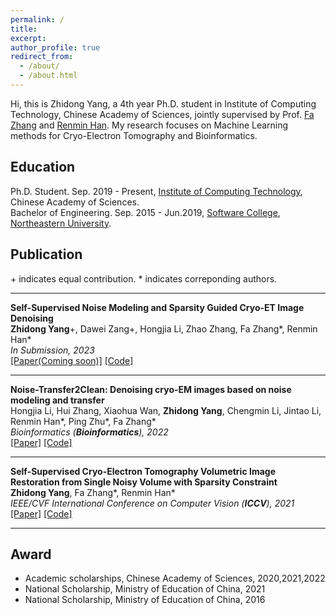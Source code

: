```yaml
---
permalink: /
title: 
excerpt: 
author_profile: true
redirect_from: 
  - /about/
  - /about.html
---
```


Hi, this is Zhidong Yang, a 4th year Ph.D. student in Institute of Computing Technology, Chinese Academy of Sciences, jointly supervised by Prof. [Fa Zhang](http://www.ict.ac.cn/sourcedb_2018_ict_cas/cn/jssrck/200909/t20090917_2496774.html) and [Renmin Han](https://faculty.sdu.edu.cn/hanrenmin/en/zhym/990737/list/index.htm). My research focuses on Machine Learning methods for Cryo-Electron Tomography and Bioinformatics.

## Education

Ph.D. Student. Sep. 2019 - Present, [Institute of Computing Technology](http://english.ict.cas.cn/), Chinese Academy of Sciences.<br>
Bachelor of Engineering. Sep. 2015 - Jun.2019, [Software College](http://sc.neu.edu.cn/english/main.htm), [Northeastern University](http://english.neu.edu.cn/).

## Publication

\+ indicates equal contribution. \* indicates correponding authors.

---

<b>Self-Supervised Noise Modeling and Sparsity Guided Cryo-ET Image Denoising</b><br>
<b>Zhidong Yang</b>\+, Dawei Zang\+, Hongjia Li, Zhao Zhang, Fa Zhang\*, Renmin Han\*<br>
<i>In Submission, 2023</i><br>
[[Paper(Coming soon)]](https://arxiv.org) [[Code]](https://github.com)<br>

---

<b>Noise-Transfer2Clean: Denoising cryo-EM images based on noise modeling and transfer</b><br>
Hongjia Li, Hui Zhang, Xiaohua Wan, <b>Zhidong Yang</b>, Chengmin Li, Jintao Li, Renmin Han\*, Ping Zhu\*, Fa Zhang\*<br>
<i>Bioinformatics (<b>Bioinformatics</b>), 2022</i><br>
[[Paper]](https://academic.oup.com/bioinformatics/article/38/7/2022/6522116) [[Code]](https://github.com/Lihongjia-ict/NoiseTransfer2Clean)<br>

---

<b>Self-Supervised Cryo-Electron Tomography Volumetric Image Restoration from Single Noisy Volume with Sparsity Constraint</b><br>
<b>Zhidong Yang</b>, Fa Zhang\*, Renmin Han\*<br>
<i>IEEE/CVF International Conference on Computer Vision (<b>ICCV</b>), 2021</i><br>
[[Paper]](https://ieeexplore.ieee.org/document/9710157) [[Code]](https://github.com/icthrm/SC-Net)<br>

---

## Award

+ Academic scholarships, Chinese Academy of Sciences, 2020,2021,2022
+ National Scholarship, Ministry of Education of China, 2021
+ National Scholarship, Ministry of Education of China, 2016
